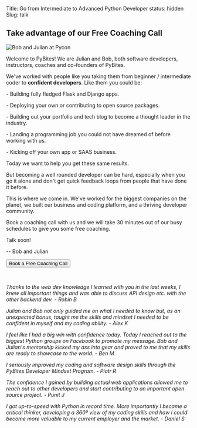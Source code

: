 Title: Go from Intermediate to Advanced Python Developer
status: hidden
Slug: talk

## Take advantage of our Free Coaching Call

<img src="https://pb-cc-avatars-private.s3.us-east-2.amazonaws.com/bob-and-julian-small.jpg" alt="Bob and Julian at Pycon" class="profilePicBig">

Welcome to PyBites! We are Julian and Bob, both software developers, instructors, coaches and co-founders of PyBites.

We've worked with people like you taking them from beginner / intermediate coder to **confident developers**. Like them you could be:

<span>- Building fully fledged Flask and Django apps.</span>

<span>- Deploying your own or contributing to open source packages.</span>

<span>- Building out your portfolio and tech blog to become a thought leader in the industry.</span>

<span>- Landing a programming job you could not have dreamed of before working with us.</span>

<span>- Kicking off your own app or SAAS business.</span>

Today we want to help you get these same results.

But becoming a well rounded developer can be hard, especially when you go it alone and don't get quick feedback loops from people that have done it before.

This is where we come in. We've worked for the biggest companies on the planet, we built our business and coding platform, and a thriving developer community.

Book a coaching call with us and we will take 30 minutes out of our busy schedules to give you some free coaching.

Talk soon! 

-- Bob and Julian

<p class="buttonWrapper">
	<button id="SOIBTN_pybites" class="ctaButton" data-height="580" data-psz="00" data-so-page="pybites" data-delay="1">Book a Free Coaching Call</button>
</p>
<br>

_Thanks to the web dev knowledge I learned with you in the last weeks, I knew all important things and was able to discuss API design etc. with the other backend dev. - Robin B_

_Julian and Bob not only guided me on what I needed to know but, as an unexpected bonus, taught me the skills and mindset I needed to be confident in myself and my coding ability. - Alex K_

_I feel like I had a big win with confidence today. Today I reached out to the biggest Python groups on Facebook to promote my message. Bob and Julian's mentorship kicked my ass into gear and proved to me that my skills are ready to showcase to the world. - Ben M_

_I seriously improved my coding and software design skills through the PyBites Developer Mindset Program. - Piotr R_

_The confidence I gained by building actual web applications allowed me to reach out to other developers and start contributing to an important open source project. - Punit J_

_I got up-to-speed with Python in record time. More importantly I became a critical thinker, developing a 360º view of my coding skills and how I could become more valuable to my current employer and the market. - Daniel S_

<script type="text/javascript" src="https://cdn.oncehub.com/mergedjs/so.js"></script>
